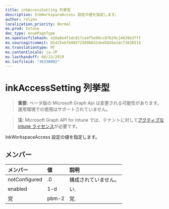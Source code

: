 ```yaml
---
title: inkAccessSetting 列挙型
description: InkWorkspaceAccess 設定の値を指定します。
author: rolyon
localization_priority: Normal
ms.prod: Intune
doc_type: enumPageType
ms.openlocfilehash: a10a0e4f1dc817ce4f5e99cc87b29c24639b3fff
ms.sourcegitcommit: b5425ebf648572569b032ded5b56e1dcf3830515
ms.translationtype: MT
ms.contentlocale: ja-JP
ms.lasthandoff: 08/13/2019
ms.locfileid: "36338092"
---
```

# <a name="inkaccesssetting-enum-type"></a>inkAccessSetting 列挙型

> **重要:** ベータ版の Microsoft Graph Api は変更される可能性があります。運用環境での使用はサポートされていません。

> **注:** Microsoft Graph API for Intune では、テナントに対して[アクティブな intune ライセンス](https://go.microsoft.com/fwlink/?linkid=839381)が必要です。

InkWorkspaceAccess 設定の値を指定します。

## <a name="members"></a>メンバー
|メンバー|値|説明|
|:---|:---|:---|
|notConfigured|.0|構成されていません。|
|enabled|1-d|い.|
|党|pbm-2|党.|



